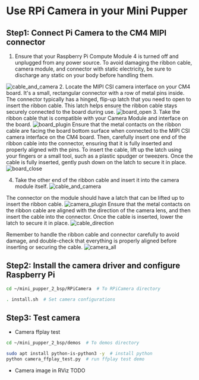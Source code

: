 # Use RPi Camera in your Mini Pupper
## Step1: Connect Pi Camera to the CM4 MIPI connector
1. Ensure that your Raspberry Pi Compute Module 4 is turned off and unplugged from any power source. To avoid damaging the ribbon cable, camera module, and connector with static electricity, be sure to discharge any static on your body before handling them.

![cable_and_camera](imgs/camera_cable_and_camera.jpg)
2. Locate the MIPI CSI camera interface on your CM4 board. It's a small, rectangular connector with a row of metal pins inside. The connector typically has a hinged, flip-up latch that you need to open to insert the ribbon cable. This latch helps ensure the ribbon cable stays securely connected to the board during use.
![board_open](imgs/camera_board_open.jpg)
3. Take the ribbon cable that is compatible with your Camera Module and interface on the board. 
![board_plugin](imgs/camera_board_plugin.jpg)
Ensure that the metal contacts on the ribbon cable are facing the board bottom surface when connected to the MIPI CSI camera interface on the CM4 board. Then, carefully insert one end of the ribbon cable into the connector, ensuring that it is fully inserted and properly aligned with the pins. To insert the cable, lift up the latch using your fingers or a small tool, such as a plastic spudger or tweezers. Once the cable is fully inserted, gently push down on the latch to secure it in place.
![board_close](imgs/camera_board_close.jpg)


4.  Take the other end of the ribbon cable and insert it into the camera module itself.
![cable_and_camera](imgs/camera_cable_and_camera.jpg) 

The connector on the module should have a latch that can be lifted up to insert the ribbon cable. 
![camera_plugin](imgs/camera_camera_plugin.jpg) 
Ensure that the metal contacts on the ribbon cable are aligned with the direction of the camera lens, and then insert the cable into the connector. Once the cable is inserted, lower the latch to secure it in place.
![cable_direction](imgs/camera_cable_direction.jpg)

Remember to handle the ribbon cable and connector carefully to avoid damage, and double-check that everything is properly aligned before inserting or securing the cable.
![camera_all](imgs/camera_all.jpg)


## Step2: Install the camera driver and configure Raspberry Pi

```bash
cd ~/mini_pupper_2_bsp/RPiCamera  # To RPiCamera directory
```

```bash
. install.sh  # Set camera configurations
```

## Step3: Test camera


- Camera ffplay test
```bash
cd ~/mini_pupper_2_bsp/demos  # To demos directory
```

```bash
sudo apt install python-is-python3 -y  # install python
python camera_ffplay_test.py  # run ffplay test demo
```
-  Camera image in RViz
TODO

